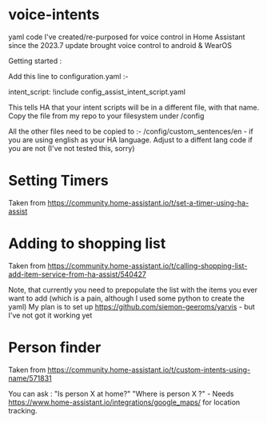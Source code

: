 # voice-intents
yaml code I've created/re-purposed for voice control in Home Assistant since the 2023.7 update brought voice control to android &amp; WearOS

Getting started :

Add this line to configuration.yaml :-

intent_script: !include config_assist_intent_script.yaml

This tells HA that your intent scripts will be in a different file, with that name. Copy the file from my repo to your filesystem under /config

All the other files need to be copied to :- /config/custom_sentences/en - if you are using english as your HA language. Adjust to a diffent lang code if you are not (I've not tested this, sorry)



Setting Timers
==============

Taken from https://community.home-assistant.io/t/set-a-timer-using-ha-assist

Adding to shopping list
=======================

Taken from https://community.home-assistant.io/t/calling-shopping-list-add-item-service-from-ha-assist/540427

Note, that currently you need to prepopulate the list with the items you ever want to add (which is a pain, although I used some python to create the yaml)
My plan is to set up https://github.com/siemon-geeroms/yarvis - but I've not got it working yet

Person finder
=============

Taken from https://community.home-assistant.io/t/custom-intents-using-name/571831

You can ask : "Is person X at home?" "Where is person X ?"  - Needs https://www.home-assistant.io/integrations/google_maps/ for location tracking.
